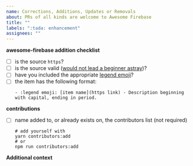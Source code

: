 ```yaml
---
name: Corrections, Additions, Updates or Removals
about: PRs of all kinds are welcome to Awesome Firebase
title: ""
labels: ":tada: enhancement"
assignees: ""
---
```


**awesome-firebase addition checklist**

- [ ] is the source `https`?
- [ ] is the source valid ([would not lead a beginner astray](../../CONTRIBUTING.md#valid-sources))?
- [ ] have you included the appropriate [legend emoji](../../README.md#legend)?
- [ ] the item has the following format:
  ```
  - :legend emoji: [item name](https link) - Description beginning with capital, ending in period.
  ```

**contributions**

- [ ] name added to, or already exists on, the contributors list (not required)
  ```shell
  # add yourself with
  yarn contributors:add
  # or
  npm run contributors:add
  ```

**Additional context**

<!-- Add any other context about the PR here. -->
